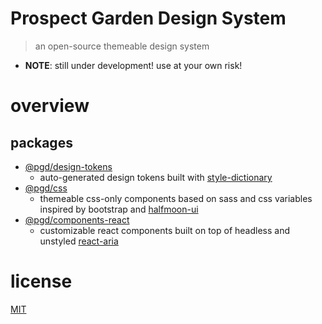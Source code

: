 # Prospect Garden Design System

> an open-source themeable design system

- **NOTE**: still under development! use at your own risk!

# overview

## packages

- [@pgd/design-tokens](/packages/design-tokens)
  - auto-generated design tokens built with [style-dictionary](https://github.com/amzn/style-dictionary)
- [@pgd/css](/packages/css)
  - themeable css-only components based on sass and css variables inspired by bootstrap and [halfmoon-ui](https://github.com/halfmoonui/halfmoon)
- [@pgd/components-react](/packages/components-react)
  - customizable react components built on top of headless and unstyled [react-aria](https://react-spectrum.adobe.com/react-aria/)

# license

[MIT](https://opensource.org/licenses/MIT)
